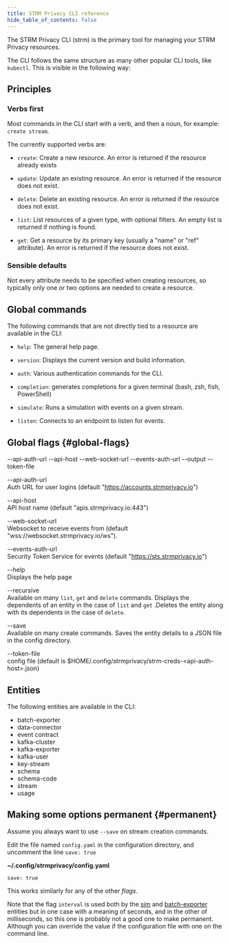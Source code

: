 ```yaml
---
title: STRM Privacy CLI reference
hide_table_of_contents: false
---
```


The STRM Privacy CLI (strm) is the primary tool for managing your STRM
Privacy resources.

The CLI follows the same structure as many other popular CLI tools, like
`kubectl`. This is visible in the following way:

## Principles

### Verbs first

Most commands in the CLI start with a verb, and then a noun, for
example: `create stream`.

The currently supported verbs are:

-   `create`: Create a new resource. An error is returned if the
    resource already exists

-   `update`: Update an existing resource. An error is returned if the
    resource does not exist.

-   `delete`: Delete an existing resource. An error is returned if the
    resource does not exist.

-   `list`: List resources of a given type, with optional filters. An
    empty list is returned if nothing is found.

-   `get`: Get a resource by its primary key (usually a "name" or "ref"
    attribute). An error is returned if the resource does not exist.

### Sensible defaults

Not every attribute needs to be specified when creating resources, so
typically only one or two options are needed to create a resource.

## Global commands

The following commands that are not directly tied to a resource are
available in the CLI:

-   `help`: The general help page.

-   `version`: Displays the current version and build information.

-   `auth`: Various authentication commands for the CLI.

-   `completion`: generates completions for a given terminal (bash, zsh,
    fish, PowerShell)

-   `simulate`: Runs a simulation with events on a given stream.

-   `listen`: Connects to an endpoint to listen for events.

## Global flags {#global-flags}

--api-auth-url --api-host --web-socket-url --events-auth-url --output
--token-file

--api-auth-url  
Auth URL for user logins (default "https://accounts.strmprivacy.io")

--api-host  
API host name (default "apis.strmprivacy.io:443")

--web-socket-url  
Websocket to receive events from (default
"wss://websocket.strmprivacy.io/ws").

--events-auth-url  
Security Token Service for events (default "https://sts.strmprivacy.io")

--help  
Displays the help page

--recursive  
Available on many `list`, `get` and `delete` commands. Displays the
dependents of an entity in the case of `list` and `get` .Deletes the
entity along with its dependents in the case of `delete`.

--save  
Available on many create commands. Saves the entity details to a JSON
file in the config directory.

--token-file  
config file (default is
$HOME/.config/strmprivacy/strm-creds-&lt;api-auth-host&gt;.json)

## Entities

The following entities are available in the CLI:

- batch-exporter
- data-connector
- event contract
- kafka-cluster
- kafka-exporter
- kafka-user
- key-stream
- schema
- schema-code
- stream
- usage

## Making some options permanent {#permanent}

Assume you always want to use `--save` on stream creation commands.

Edit the file named `config.yaml` in the configuration directory, and
uncomment the line `save: true`

**~/.config/strmprivacy/config.yaml**

    save: true

This works similarly for any of the other *flags*.

Note that the flag `interval` is used both by the [sim](/04-reference/01-cli-reference/strm/simulate/random-events.md) and
[batch-exporter](/04-reference/01-cli-reference/strm/create/batch-exporter.md) entities but in one case with a
meaning of seconds, and in the other of milliseconds, so this one is
probably not a good one to make permanent. Although you can override the
value if the configuration file with one on the command line.
